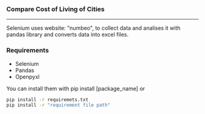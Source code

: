 ### Compare Cost of Living of Cities
---
Selenium uses website: "numbeo", 
to collect data and analises it with pandas library
and converts data into excel files.

### Requirements 

* Selenium
* Pandas
* Openpyxl

You can install them with pip install [package_name]
or 
```Bash 
pip install -r requiremets.txt
pip install -r "requirement file path"
```